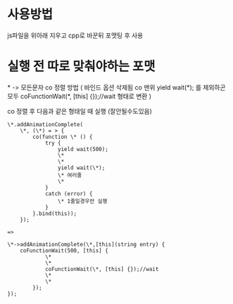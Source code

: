 
# 사용방법
js파일을 위아래 지우고 cpp로 바꾼뒤 포맷팅 후 사용

# 실행 전 따로 맞춰야하는 포맷
\* -> 모든문자
co 정렬 방법 
(
    바인드 옵션 삭제됨
    co 맨위 yield wait(\*); 를 제외하곤 모두 coFunctionWait(\*, [this] {});//wait 형태로 변환
)

co
정렬 후 다음과 같은 형태일 때 실행
(잘안될수도있음)
```
\*.addAnimationComplete(
    \*, (\*) = > {
        co(function \* () {
            try {
                yield wait(500);
                \*
                \*
                yield wait(\*);
                \* 여러줄
                \*
            }
            catch (error) {
                \* 1줄일경우만 실행
            }
        }.bind(this));
    });

=>

\*->addAnimationComplete(\*,[this](string entry) {
    coFunctionWait(500, [this] {
            \*
            \*
            coFunctionWait(\*, [this] {});//wait
            \*
            \*
        });
});
```